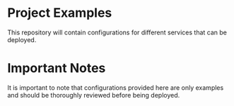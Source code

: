 # Project Examples
This repository will contain configurations for different services that can be deployed.

# Important Notes
It is important to note that configurations provided here are only examples and should be thoroughly reviewed before being deployed.
